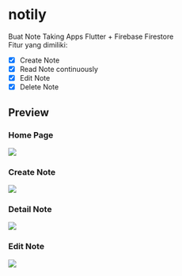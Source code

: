 # notily

Buat Note Taking Apps Flutter + Firebase Firestore <br>
Fitur yang dimiliki:

- [x] Create Note
- [x] Read Note continuously
- [x] Edit Note
- [x] Delete Note

## Preview

### Home Page

![](assets/github-preview/Screenshot_20221008_061413.png)

### Create Note

![](assets/github-preview/Screenshot_20221008_061441.png)

### Detail Note

![](assets/github-preview/Screenshot_20221008_061427.png)

### Edit Note

![](assets/github-preview/Screenshot_20221008_061433.png)
